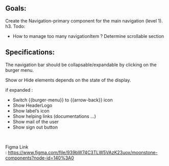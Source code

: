## Goals:

Create the Navigation-primary component for the main navigation (level 1).
h3. Todo:
 - How to manage too many navigationItem ? Determine scrollable section

## Specifications:

The navigation bar should be collapsable/expandable by clicking on the burger menu.

Show or Hide elements depends on the state of the display.

if expanded :

 - Switch {{burger-menu}} to {{arrow-back}} icon
 - Show HeaderLogo
 - Show label’s icon
 - Show helping links (documentations ...)
 - Show mail of the user
 - Show sign out button

 

Figma Link : https://www.figma.com/file/939bW74C3TLW5VAzK23uox/moonstone-components?node-id=140%3A0
